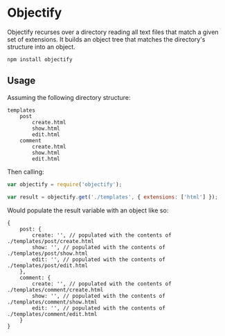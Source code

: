 Objectify
=========

Objectify recurses over a directory reading all text files that match a given set of extensions. It builds an object tree that matches the directory's structure into an object.

~~~
npm install objectify
~~~

## Usage

Assuming the following directory structure:
~~~
templates
	post
		create.html
		show.html
		edit.html
	comment
		create.html
		show.html
		edit.html
~~~ 

Then calling: 

```JavaScript
var objectify = require('objectify');

var result = objectify.get('./templates', {	extensions: ['html'] });
```

Would populate the result variable with an object like so:

~~~
{
	post: {
		create: '', // populated with the contents of ./templates/post/create.html
		show: '', // populated with the contents of ./templates/post/show.html
		edit: '', // populated with the contents of ./templates/post/edit.html
	},
	comment: {
		create: '', // populated with the contents of ./templates/comment/create.html
		show: '', // populated with the contents of ./templates/comment/show.html
		edit: '', // populated with the contents of ./templates/comment/edit.html
	}
}
~~~